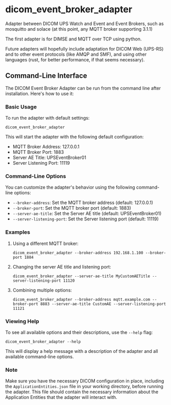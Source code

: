 # dicom_event_broker_adapter
Adapter between DICOM UPS Watch and Event and Event Brokers, such as mosquitto and solace (at this point, any MQTT broker supporting 3.1.1)

The first adapter is for DIMSE and MQTT over TCP using python.

Future adapters will hopefully include adaptation for DICOM Web (UPS-RS) and to other event protocols (like AMQP and SMF), and using other languages (rust, for better performance, if that seems necessary).

## Command-Line Interface

The DICOM Event Broker Adapter can be run from the command line after installation. Here's how to use it:

### Basic Usage

To run the adapter with default settings:

```
dicom_event_broker_adapter
```

This will start the adapter with the following default configuration:
- MQTT Broker Address: 127.0.0.1
- MQTT Broker Port: 1883
- Server AE Title: UPSEventBroker01
- Server Listening Port: 11119

### Command-Line Options

You can customize the adapter's behavior using the following command-line options:

- `--broker-address`: Set the MQTT broker address (default: 127.0.0.1)
- `--broker-port`: Set the MQTT broker port (default: 1883)
- `--server-ae-title`: Set the Server AE title (default: UPSEventBroker01)
- `--server-listening-port`: Set the Server listening port (default: 11119)

### Examples

1. Using a different MQTT broker:
   ```
   dicom_event_broker_adapter --broker-address 192.168.1.100 --broker-port 1884
   ```

2. Changing the server AE title and listening port:
   ```
   dicom_event_broker_adapter --server-ae-title MyCustomAETitle --server-listening-port 11120
   ```

3. Combining multiple options:
   ```
   dicom_event_broker_adapter --broker-address mqtt.example.com --broker-port 8883 --server-ae-title CustomAE --server-listening-port 11121
   ```

### Viewing Help

To see all available options and their descriptions, use the `--help` flag:

```
dicom_event_broker_adapter --help
```

This will display a help message with a description of the adapter and all available command-line options.

### Note

Make sure you have the necessary DICOM configuration in place, including the `ApplicationEntities.json` file in your working directory, before running the adapter. This file should contain the necessary information about the Application Entities that the adapter will interact with.
